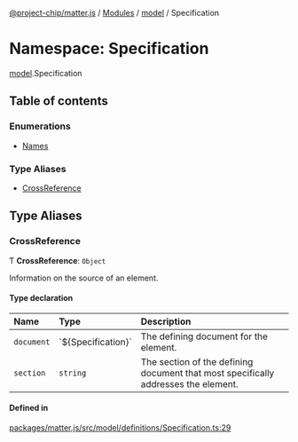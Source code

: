 [@project-chip/matter.js](../README.md) / [Modules](../modules.md) / [model](model.md) / Specification

# Namespace: Specification

[model](model.md).Specification

## Table of contents

### Enumerations

- [Names](../enums/model.Specification.Names.md)

### Type Aliases

- [CrossReference](model.Specification.md#crossreference)

## Type Aliases

### CrossReference

Ƭ **CrossReference**: `Object`

Information on the source of an element.

#### Type declaration

| Name | Type | Description |
| :------ | :------ | :------ |
| `document` | \`$\{Specification}\` | The defining document for the element. |
| `section` | `string` | The section of the defining document that most specifically addresses the element. |

#### Defined in

[packages/matter.js/src/model/definitions/Specification.ts:29](https://github.com/project-chip/matter.js/blob/dfd1dc35/packages/matter.js/src/model/definitions/Specification.ts#L29)
